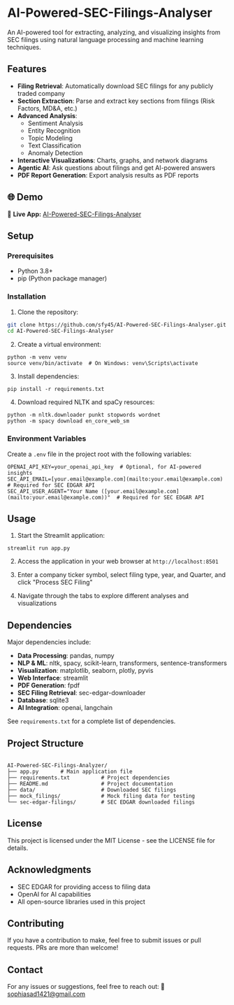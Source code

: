 # AI-Powered-SEC-Filings-Analyser


An AI-powered tool for extracting, analyzing, and visualizing insights from SEC filings using natural language processing and machine learning techniques.

## Features

- **Filing Retrieval**: Automatically download SEC filings for any publicly traded company
- **Section Extraction**: Parse and extract key sections from filings (Risk Factors, MD&A, etc.)
- **Advanced Analysis**:
  - Sentiment Analysis
  - Entity Recognition
  - Topic Modeling
  - Text Classification
  - Anomaly Detection
- **Interactive Visualizations**: Charts, graphs, and network diagrams
- **Agentic AI**: Ask questions about filings and get AI-powered answers
- **PDF Report Generation**: Export analysis results as PDF reports


## 🌐 Demo
🔗 **Live App:** [AI-Powered-SEC-Filings-Analyser](https://huggingface.co/spaces/sfy45/AI-Powered-SEC-Filings-Analyser)

## Setup

### Prerequisites

- Python 3.8+
- pip (Python package manager)

### Installation
1. Clone the repository:
```bash
git clone https://github.com/sfy45/AI-Powered-SEC-Filings-Analyser.git
cd AI-Powered-SEC-Filings-Analyser
```

2. Create a virtual environment:
```
python -m venv venv
source venv/bin/activate  # On Windows: venv\Scripts\activate
```

3. Install dependencies:
```
pip install -r requirements.txt
```

4. Download required NLTK and spaCy resources:
```
python -m nltk.downloader punkt stopwords wordnet
python -m spacy download en_core_web_sm
```

### Environment Variables

Create a `.env` file in the project root with the following variables:
```
OPENAI_API_KEY=your_openai_api_key  # Optional, for AI-powered insights
SEC_API_EMAIL=[your.email@example.com](mailto:your.email@example.com)  # Required for SEC EDGAR API
SEC_API_USER_AGENT="Your Name ([your.email@example.com](mailto:your.email@example.com))"  # Required for SEC EDGAR API
```

## Usage

1. Start the Streamlit application:
```
streamlit run app.py
```

2. Access the application in your web browser at `http://localhost:8501`

3. Enter a company ticker symbol, select filing type, year, and Quarter, and click "Process SEC Filing"

4. Navigate through the tabs to explore different analyses and visualizations

## Dependencies

Major dependencies include:

- **Data Processing**: pandas, numpy
- **NLP & ML**: nltk, spacy, scikit-learn, transformers, sentence-transformers
- **Visualization**: matplotlib, seaborn, plotly, pyvis
- **Web Interface**: streamlit
- **PDF Generation**: fpdf
- **SEC Filing Retrieval**: sec-edgar-downloader
- **Database**: sqlite3
- **AI Integration**: openai, langchain

See `requirements.txt` for a complete list of dependencies.

## Project Structure

```

AI-Powered-SEC-Filings-Analyzer/
├── app.py       # Main application file
├── requirements.txt          # Project dependencies
├── README.md                 # Project documentation
├── data/                     # Downloaded SEC filings
├── mock_filings/             # Mock filing data for testing
└── sec-edgar-filings/        # SEC EDGAR downloaded filings

```

## License

This project is licensed under the MIT License - see the LICENSE file for details.

## Acknowledgments

- SEC EDGAR for providing access to filing data
- OpenAI for AI capabilities
- All open-source libraries used in this project
  
## Contributing

If you have a contribution to make, feel free to submit issues or pull requests. PRs are more than welcome!

## Contact

For any issues or suggestions, feel free to reach out: 📧 sophiasad1421@gmail.com

